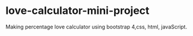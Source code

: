 # love-calculator-mini-project
Making percentage love calculator using bootstrap 4,css, html, javaScript. 
